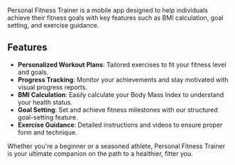 Personal Fitness Trainer is a mobile app designed to help individuals achieve their fitness goals with key features such as BMI calculation, goal setting, and exercise guidance.

## Features
- **Personalized Workout Plans**: Tailored exercises to fit your fitness level and goals.
- **Progress Tracking**: Monitor your achievements and stay motivated with visual progress reports.
- **BMI Calculation**: Easily calculate your Body Mass Index to understand your health status.
- **Goal Setting**: Set and achieve fitness milestones with our structured goal-setting feature.
- **Exercise Guidance**: Detailed instructions and videos to ensure proper form and technique.

Whether you're a beginner or a seasoned athlete, Personal Fitness Trainer is your ultimate companion on the path to a healthier, fitter you.